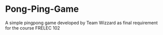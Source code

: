 # Pong-Ping-Game
A simple pingpong game developed by Team Wizzard as final requirement for the course FRELEC 102
